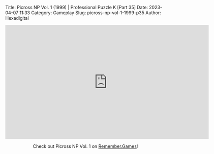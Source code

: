 Title: Picross NP Vol. 1 (1999) | Professional Puzzle K [Part 35]
Date: 2023-04-07 11:33
Category: Gameplay
Slug: picross-np-vol-1-1999-p35
Author: Hexadigital

<center><iframe src="https://www.youtube.com/embed/HXUOudCw8pI?feature=oembed" allow="accelerometer; autoplay; encrypted-media; gyroscope; picture-in-picture" width="640" height="360" frameborder="0"></iframe>

Check out Picross NP Vol. 1 on [Remember.Games](https://remember.games/game/6791/picross-np-vol-1/)!</center>